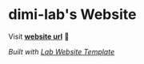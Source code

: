 
# dimi-lab's Website

Visit **[website url](#)** 🚀

_Built with [Lab Website Template](https://greene-lab.gitbook.io/lab-website-template-docs)_

